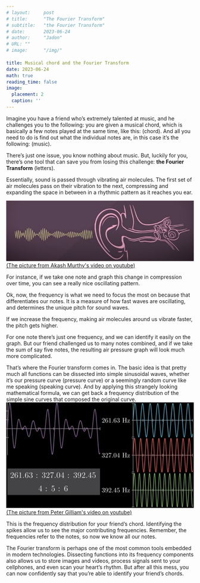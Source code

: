 ```yaml
---
# layout:     post 
# title:      "The Fourier Transform"
# subtitle:   "the Fourier Transform"
# date:       2023-06-24
# author:     "Jadon"
# URL: ""
# image:      "/img/"

title: Musical chord and the Fourier Transform
date: 2023-06-24
math: true
reading_time: false
image:
  placement: 2
  caption: ''
---
```


Imagine you have a friend who’s extremely talented at music, and he challenges you to the following: you are given a musical chord, which is basically a few notes played at the same time, like this: (chord). And all you need to do is find out what the individual notes are, in this case it’s the following: (music). 

<!--more-->

There’s just one issue, you know nothing about music. But, luckily for you, there’s one tool that can save you from losing this challenge: **the Fourier Transform** (letters). 

Essentially, sound is passed through vibrating air molecules. The first set of air molecules pass on their vibration to the next, compressing and expanding the space in between in a rhythmic pattern as it reaches you ear.

![pressure](pressure.jpg)
[(The picture from Akash Murthy's video on youtube)](https://www.youtube.com/watch?v=ByPg9CE2R1E)

For instance, if we take one note and graph this change in compression over time, you can see a really nice oscillating pattern. 

Ok, now, the frequency is what we need to focus the most on because that differentiates our notes. It is a measure of how fast waves are oscillating, and determines the unique pitch for sound waves. 

If we increase the frequency, making air molecules around us vibrate faster, the pitch gets higher. 

For one note there’s just one frequency, and we can identify it easily on the graph. But our friend challenged us to many notes combined, and if we take the sum of say five notes, the resulting air pressure graph will look much more complicated.

That’s where the Fourier transform comes in. The basic idea is that pretty much all functions can be dissected into simple sinusoidal waves, whether it’s our pressure curve (pressure curve) or a seemingly random curve like me speaking (speaking curve). And by applying this strangely looking mathematical formula, we can get back a frequency distribution of the simple sine curves that composed the original curve. 
![Fourier transform](Fourier.jpg)
[(The picture from Peter Gilliam's video on youtube)](https://www.youtube.com/watch?v=Eayo7pZ2g7A)

This is the frequency distribution for your friend’s chord. Identifying the spikes allow us to see the major contributing frequencies. Remember, the frequencies refer to the notes, so now we know all our notes. 

The Fourier transform is perhaps one of the most common tools embedded in modern technologies. Dissecting functions into its frequency components also allows us to store images and videos, process signals sent to your cellphones, and even scan your heart’s rhythm. But after all this mess, you can now confidently say that you’re able to identify your friend’s chords. 

